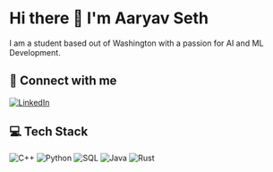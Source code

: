 # Hi there 👋 I'm Aaryav Seth

I am a student based out of Washington with a passion for AI and ML Development.

## 🔗 Connect with me
[![LinkedIn](https://img.shields.io/badge/LinkedIn-0077B5?style=for-the-badge&logo=LinkedIn&logoColor=white)](https://linkedin.com/in/aaryav-seth)

## 💻 Tech Stack
![C++](https://img.shields.io/badge/C++-3b82f6?style=for-the-badge&logo=C++&logoColor=white)
![Python](https://img.shields.io/badge/Python-3b82f6?style=for-the-badge&logo=Python&logoColor=white)
![SQL](https://img.shields.io/badge/SQL-3b82f6?style=for-the-badge&logo=SQL&logoColor=white)
![Java](https://img.shields.io/badge/Java-eab308?style=for-the-badge&logo=Java&logoColor=white)
![Rust](https://img.shields.io/badge/Rust-22c55e?style=for-the-badge&logo=Rust&logoColor=white)
